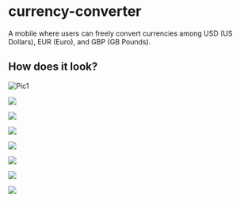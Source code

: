# currency-converter
A mobile where users can freely convert currencies among USD (US Dollars), EUR (Euro), and GBP (GB Pounds).

## How does it look?
![Pic1](assets/1.png)

![](assets/#2.png)

![](assets/#3.png)

![](assets/#4.png)

![](assets/#5.png)

![](assets/#6.png)

![](assets/#7.png)

![](assets/#8.png)
